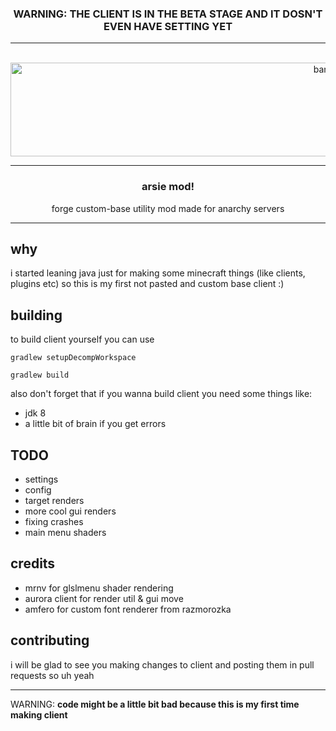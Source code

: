 <h3 align="center">WARNING: THE CLIENT IS IN THE BETA STAGE AND IT DOSN'T EVEN HAVE SETTING YET</h3>

___

<br />
<div align="center">
  <a href="https://github.com/maywr">
    <img src="https://i.imgur.com/WxwJMvS.png" alt="banner" width="1000" height="150">
  </a>

___

<h3 align="center">arsie mod!</h3>

  <p align="center">
   forge custom-base utility mod made for anarchy servers
    <br />
  </p>
</div>

____ 

## why
i started leaning java just for making some minecraft things (like clients, plugins etc) so this is my first not pasted and custom base client :)

## building
to build client yourself you can use

```
gradlew setupDecompWorkspace
```
```
gradlew build
```
also don't forget that if you wanna build client you need some things like:
* jdk 8 
* a little bit of brain if you get errors


## TODO
* settings 
* config
* target renders
* more cool gui renders
* fixing crashes
* main menu shaders

## credits
* mrnv for glslmenu shader rendering
* aurora client for render util & gui move
* amfero for custom font renderer from razmorozka 

## contributing
i will be glad to see you making changes to client and posting them in pull requests so uh yeah
_____

WARNING: **code might be a little bit bad because this is my first time making client**

